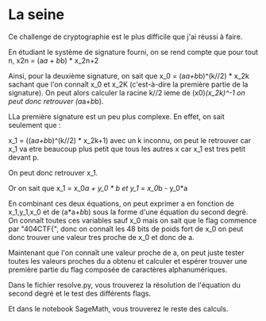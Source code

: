 
# La seine

Ce challenge de cryptographie est le plus difficile que j'ai réussi à faire.

En étudiant le système de signature fourni, on se rend compte que pour tout n, x2n = (a*a + b*b) * x_2n+2

Ainsi, pour la deuxième signature, on sait que x_0 = (a*a+b*b)^(k//2) * x_2k sachant que l'on connaît x_0 et x_2K  (c'est-à-dire la première partie de la signature).  On peut alors calculer la racine k//2 ieme de (x0)*(x_2k)^-1 on peut donc retrouver (a*a+*b*b).

LLa première signature est un peu plus complexe. En effet, on sait seulement que :

x_1 = ((a*a+b*b)^(k//2) * x_2k+1) avec un k inconnu, on peut le retrouver car x_1 va etre beaucoup plus petit que tous les autres x car x_1 est tres petit devant p.

On peut donc retrouver x_1.

Or on sait que x_1 = x_0*a + y_0 * b et y_1 = x_0*b - y_0*a

En combinant ces deux équations, on peut exprimer a en fonction  de x_1,y_1,x_0 et de (a*a+*b*b) sous la forme d'une équation du second degré. On connaît toutes ces variables sauf x_0 mais on sait que le flag commence par "404CTF{", donc on connaît les 48 bits de poids fort de x_0 on peut donc trouver une valeur tres proche de x_0 et donc de a.

Maintenant que l'on connaît une valeur proche de a, on peut juste tester toutes les valeurs proches du a obtenu et calculer et espérer trouver une première partie du flag composée de caractères alphanumériques.

Dans le fichier resolve.py, vous trouverez la résolution de l'équation du second degré et le test des différents flags.

Et dans le notebook SageMath, vous trouverez le reste des calculs.
